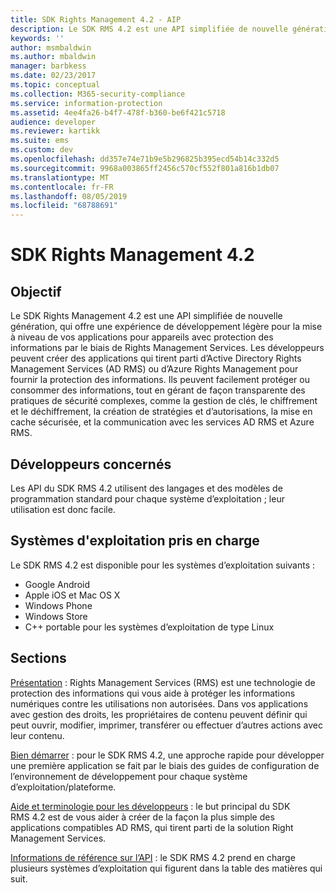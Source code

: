```yaml
---
title: SDK Rights Management 4.2 - AIP
description: Le SDK RMS 4.2 est une API simplifiée de nouvelle génération, qui offre une expérience de développement légère pour la mise à niveau de vos applications d’appareils avec la technologie Rights Management.
keywords: ''
author: msmbaldwin
ms.author: mbaldwin
manager: barbkess
ms.date: 02/23/2017
ms.topic: conceptual
ms.collection: M365-security-compliance
ms.service: information-protection
ms.assetid: 4ee4fa26-b4f7-478f-b360-be6f421c5718
audience: developer
ms.reviewer: kartikk
ms.suite: ems
ms.custom: dev
ms.openlocfilehash: dd357e74e71b9e5b296825b395ecd54b14c332d5
ms.sourcegitcommit: 9968a003865ff2456c570cf552f801a816b1db07
ms.translationtype: MT
ms.contentlocale: fr-FR
ms.lasthandoff: 08/05/2019
ms.locfileid: "68788691"
---
```

# <a name="rights-management-sdk42"></a>SDK Rights Management 4.2

## <a name="purpose"></a>Objectif

Le SDK Rights Management 4.2 est une API simplifiée de nouvelle génération, qui offre une expérience de développement légère pour la mise à niveau de vos applications pour appareils avec protection des informations par le biais de Rights Management Services. Les développeurs peuvent créer des applications qui tirent parti d’Active Directory Rights Management Services (AD RMS) ou d’Azure Rights Management pour fournir la protection des informations. Ils peuvent facilement protéger ou consommer des informations, tout en gérant de façon transparente des pratiques de sécurité complexes, comme la gestion de clés, le chiffrement et le déchiffrement, la création de stratégies et d’autorisations, la mise en cache sécurisée, et la communication avec les services AD RMS et Azure RMS.

## <a name="developer-audience"></a>Développeurs concernés

Les API du SDK RMS 4.2 utilisent des langages et des modèles de programmation standard pour chaque système d’exploitation ; leur utilisation est donc facile.

## <a name="supported-operating-systems"></a>Systèmes d'exploitation pris en charge

Le SDK RMS 4.2 est disponible pour les systèmes d’exploitation suivants :

- Google Android
- Apple iOS et Mac OS X
- Windows Phone
- Windows Store
- C++ portable pour les systèmes d’exploitation de type Linux

## <a name="sections"></a>Sections

[Présentation](overview.md) : Rights Management Services (RMS) est une technologie de protection des informations qui vous aide à protéger les informations numériques contre les utilisations non autorisées. Dans vos applications avec gestion des droits, les propriétaires de contenu peuvent définir qui peut ouvrir, modifier, imprimer, transférer ou effectuer d’autres actions avec leur contenu.

[Bien démarrer](get-started.md) : pour le SDK RMS 4.2, une approche rapide pour développer une première application se fait par le biais des guides de configuration de l’environnement de développement pour chaque système d’exploitation/plateforme.

[Aide et terminologie pour les développeurs](core-concepts.md) : le but principal du SDK RMS 4.2 est de vous aider à créer de la façon la plus simple des applications compatibles AD RMS, qui tirent parti de la solution Right Management Services.

[Informations de référence sur l’API](api-reference-4-2.md) : le SDK RMS 4.2 prend en charge plusieurs systèmes d’exploitation qui figurent dans la table des matières qui suit.
